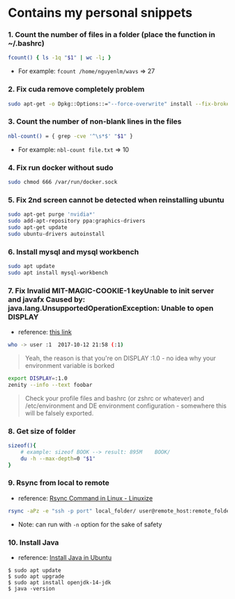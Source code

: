 # Contains my personal snippets

### 1. Count the number of files in a folder (place the function in ~/.bashrc)
```bash
fcount() { ls -1q "$1" | wc -l; }
```
- For example: `fcount /home/nguyenlm/wavs` => 27


### 2. Fix cuda remove completely problem
```bash
sudo apt-get -o Dpkg::Options::="--force-overwrite" install --fix-broken
```

### 3. Count the number of non-blank lines in the files
```bash
nbl-count() = { grep -cve '^\s*$' "$1" }
```
- For example: `nbl-count file.txt` => 10

### 4. Fix run docker without sudo
```bash
sudo chmod 666 /var/run/docker.sock
```

### 5. Fix 2nd screen cannot be detected when reinstalling ubuntu
```bash
sudo apt-get purge 'nvidia*'
sudo add-apt-repository ppa:graphics-drivers
sudo apt-get update
sudo ubuntu-drivers autoinstall
```

### 6. Install mysql and mysql workbench
```bash
sudo apt update
sudo apt install mysql-workbench
```

### 7. Fix Invalid MIT-MAGIC-COOKIE-1 keyUnable to init server and javafx Caused by: java.lang.UnsupportedOperationException: Unable to open DISPLAY
- reference: [this link](https://bbs.archlinux.org/viewtopic.php?id=230828)

```bash
who -> user :1  2017-10-12 21:58 (:1)
```
> Yeah, the reason is that you're on DISPLAY :1.0 - no idea why your environment variable is borked
```bash
export DISPLAY=:1.0
zenity --info --text foobar
```
> Check your profile files and bashrc (or zshrc or whatever) and /etc/environment and DE environment configuration - somewhere this will be falsely exported.

### 8. Get size of folder
```bash
sizeof(){
    # example: sizeof BOOK --> result: 895M    BOOK/
    du -h --max-depth=0 "$1"
}
```

### 9. Rsync from local to remote
- reference: [Rsync Command in Linux - Linuxize](https://linuxize.com/post/how-to-use-rsync-for-local-and-remote-data-transfer-and-synchronization/)
```bash
rsync -aPz -e "ssh -p port" local_folder/ user@remote_host:remote_folder
```
- Note: can run with `-n` option for the sake of safety

### 10. Install Java
- reference: [Install Java in Ubuntu](https://linuxhint.com/install_jdk_14_ubuntu/)
```
$ sudo apt update
$ sudo apt upgrade
$ sudo apt install openjdk-14-jdk
$ java -version
```